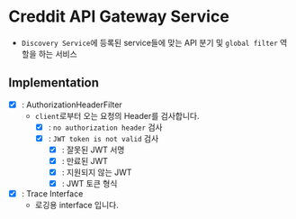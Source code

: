 # Creddit API Gateway Service

- `Discovery Service`에 등록된 service들에 맞는 API 분기 및 `global filter` 역할을 하는 서비스

## Implementation
- [x] : AuthorizationHeaderFilter
  - `client`로부터 오는 요청의 Header를 검사합니다.
    - [x] : `no authorization header` 검사
    - [x] : `JWT token is not valid` 검사
      - [x] : 잘못된 JWT 서명
      - [x] : 만료된 JWT
      - [x] : 지원되지 않는 JWT
      - [x] : JWT 토큰 형식
- [x] : Trace Interface
  - 로깅용 interface 입니다.